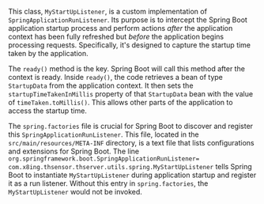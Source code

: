 This class, `MyStartUpListener`, is a custom implementation of `SpringApplicationRunListener`.  Its purpose is to intercept the Spring Boot application startup process and perform actions *after* the application context has been fully refreshed but *before* the application begins processing requests. Specifically, it's designed to capture the startup time taken by the application.

The `ready()` method is the key. Spring Boot will call this method after the context is ready.  Inside `ready()`, the code retrieves a bean of type `StartupData` from the application context.  It then sets the `startupTimeTakenInMillis` property of that `StartupData` bean with the value of `timeTaken.toMillis()`.  This allows other parts of the application to access the startup time.

The `spring.factories` file is crucial for Spring Boot to discover and register this `SpringApplicationRunListener`. This file, located in the `src/main/resources/META-INF` directory, is a text file that lists configurations and extensions for Spring Boot. The line `org.springframework.boot.SpringApplicationRunListener= com.x8ing.thsensor.thserver.utils.spring.MyStartUpListener` tells Spring Boot to instantiate `MyStartUpListener` during application startup and register it as a run listener.  Without this entry in `spring.factories`, the `MyStartUpListener` would not be invoked.